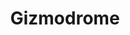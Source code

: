---
title: "Gizmodrome"
summary: "Gizmodrome is a rock supergroup formed in Italy in 2017. The four-piece band consists of the drummer from Stewart Copeland, bassist Mark King, Italian keyboardist Vittorio Cosma, and guitarist Adrian Belew who played for , and many others."
image: "gizmodrome.jpg"
apple_music_artist_url: "https://music.apple.com/gb/artist/gizmodrome/1246228583"
---